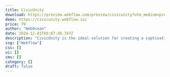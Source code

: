 ```yaml
---
title: CivicUnity
download: https://preview.webflow.com/preview/civicunity?utm_medium=preview_link&utm_source=designer&utm_content=civicunity&preview=ca6231b93b8865ccdd67fd17e51af897&workflow=preview
demo: https://civicunity.webflow.io/
price: 79
author: "WebOcean"
date: 2024-12-01T05:07:49.747Z
description: "CivicUnity is the ideal solution for creating a captivating political website. With its dynamic and engaging design, it’s specifically tailored for political organizations, offering a powerful platform to connect with your audience."
ssg: ["Webflow"]
css: []
ui: []
cms: []
category: []
draft: false
---
```

